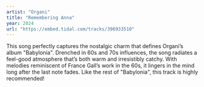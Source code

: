 ```yaml
---
artist: "Organi" 
title: "Remembering Anna"
year: 2024
url: "https://embed.tidal.com/tracks/396933510"
---
```


This song perfectly captures the nostalgic charm that defines Organi’s album
"Babylonia". Drenched in 60s and 70s influences, the song radiates a feel-good
atmosphere that’s both warm and irresistibly catchy. With melodies reminiscent
of France Gall’s work in the 60s, it lingers in the mind long after the last
note fades. Like the rest of "Babylonia", this track is highly recommended!
